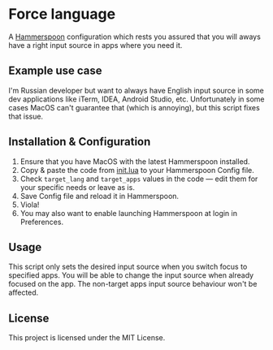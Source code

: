 # Force language

A [Hammerspoon](http://www.hammerspoon.org/) configuration which rests you assured that you will aways have a right input source in apps where you need it.

## Example use case

I'm Russian developer but want to always have English input source in some dev applications like iTerm, IDEA, Android Studio, etc. Unfortunately in some cases MacOS can't guarantee that (which is annoying), but this script fixes that issue.

## Installation & Configuration

1. Ensure that you have MacOS with the latest Hammerspoon installed.
2. Copy & paste the code from [init.lua](https://github.com/sv3k/force-language/blob/master/init.lua) to your Hammerspoon Config file.
3. Check `target_lang` and `target_apps` values in the code — edit them for your specific needs or leave as is.
4. Save Config file and reload it in Hammerspoon.
5. Viola!
6. You may also want to enable launching Hammerspoon at login in Preferences.

## Usage

This script only sets the desired input source when you switch focus to specified apps. You will be able to change the input source when already focused on the app. The non-target apps input source behaviour won't be affected.

## License

This project is licensed under the MIT License.
